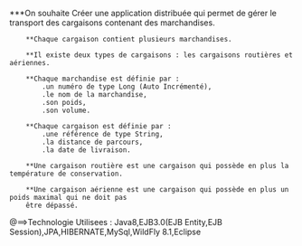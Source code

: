  ***On souhaite Créer une application distribuée qui permet de gérer le transport des cargaisons contenant
    des marchandises.
	
		**Chaque cargaison contient plusieurs marchandises.
		
		**Il existe deux types de cargaisons : les cargaisons routières et aériennes.
		
		**Chaque marchandise est définie par :  
			.un numéro de type Long (Auto Incrémenté), 
			.le nom de la marchandise, 
			.son poids,
			.son volume.
			
		**Chaque cargaison est définie par :
			.une référence de type String, 
			.la distance de parcours,
			.la date de livraison.

		**Une cargaison routière est une cargaison qui possède en plus la température de conservation.
		
		**Une cargaison aérienne est une cargaison qui possède en plus un poids maximal qui ne doit pas 
		être dépassé.
		
		
		
@==>Technologie Utilisees : Java8,EJB3.0(EJB Entity,EJB Session),JPA,HIBERNATE,MySql,WildFly 8.1,Eclipse

		